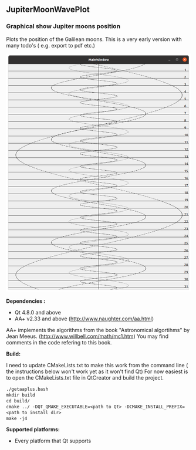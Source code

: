## JupiterMoonWavePlot

### Graphical show Jupiter moons position

Plots the position of the Galilean moons. This is a very early version with many todo's ( e.g. export to pdf etc.)

![Screenshot](Screenshot.png)

**Dependencies :**
- Qt 4.8.0 and above 
- AA+ v2.33 and above (http://www.naughter.com/aa.html)

AA+ implements the algorithms from the book "Astronomical algortihms" by Jean Meeus. (http://www.willbell.com/math/mc1.htm)
You may find comments in the code refering to this book.

**Build:**

I need to update CMakeLists.txt to make this work from the command line ( the instructions below won't work yet as it won't find Qt)
For now easiest is to open the CMakeLists.txt file in QtCreator and build the project.

```
./getaaplus.bash
mkdir build
cd build/
cmake ../ -DQT_QMAKE_EXECUTABLE=<path to Qt> -DCMAKE_INSTALL_PREFIX=<path to install dir>
make -j4
```

**Supported platforms:**
- Every platform that Qt supports

